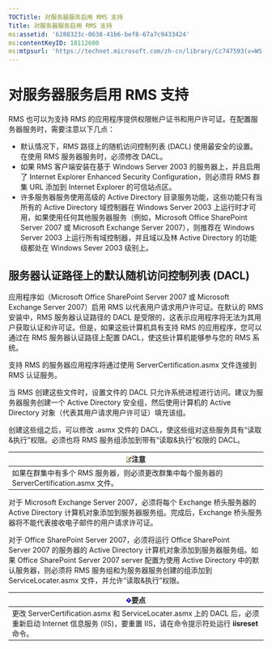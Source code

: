 ```yaml
---
TOCTitle: 对服务器服务启用 RMS 支持
Title: 对服务器服务启用 RMS 支持
ms:assetid: '6288323c-0638-41b6-bef8-67a7c9433424'
ms:contentKeyID: 18112600
ms:mtpsurl: 'https://technet.microsoft.com/zh-cn/library/Cc747593(v=WS.10)'
---
```


对服务器服务启用 RMS 支持
=========================

RMS 也可以为支持 RMS 的应用程序提供权限帐户证书和用户许可证。在配置服务器服务时，需要注意以下几点：

-   默认情况下，RMS 路径上的随机访问控制列表 (DACL) 使用最安全的设置。在使用 RMS 服务器服务时，必须修改 DACL。
-   如果 RMS 客户端安装在基于 Windows Server 2003 的服务器上，并且启用了 Internet Explorer Enhanced Security Configuration，则必须将 RMS 群集 URL 添加到 Internet Explorer 的可信站点区。
-   许多服务器服务使用高级的 Active Directory 目录服务功能，这些功能只有当所有的 Active Directory 域控制器在 Windows Server 2003 上运行时才可用，如果使用任何其他服务器服务（例如，Microsoft Office SharePoint Server 2007 或 Microsoft Exchange Server 2007），则推荐在 Windows Server 2003 上运行所有域控制器，并且域以及林 Active Directory 的功能级都处在 Windows Sever 2003 级别上。

服务器认证路径上的默认随机访问控制列表 (DACL)
---------------------------------------------

应用程序如（Microsoft Office SharePoint Server 2007 或 Microsoft Exchange Server 2007）启用 RMS 以代表用户请求用户许可证。在默认的 RMS 安装中，RMS 服务器认证路径的 DACL 是受限的，这表示应用程序将无法为其用户获取认证和许可证。但是，如果这些计算机具有支持 RMS 的应用程序，您可以通过在 RMS 服务器认证路径上配置 DACL，使这些计算机能够参与您的 RMS 系统。

支持 RMS 的服务器应用程序将通过使用 ServerCertification.asmx 文件连接到 RMS 认证服务。

当 RMS 创建这些文件时，设置文件的 DACL 只允许系统进程进行访问。建议为服务器服务创建一个 Active Directory 安全组，然后使用计算机的 Active Directory 对象（代表其用户请求用户许可证）填充该组。

创建这些组之后，可以修改 .asmx 文件的 DACL，使这些组对这些服务具有“读取&执行”权限。必须也将 RMS 服务组添加到带有“读取&执行”权限的 DACL。

| ![](images/Cc747593.note(WS.10).gif)注意                       |
|---------------------------------------------------------------------------------------------|
| 如果在群集中有多个 RMS 服务器，则必须更改群集中每个服务器的 ServerCertification.asmx 文件。 |

对于 Microsoft Exchange Server 2007，必须将每个 Exchange 桥头服务器的 Active Directory 计算机对象添加到服务器服务组。完成后，Exchange 桥头服务器将不能代表接收电子邮件的用户请求许可证。

对于 Office SharePoint Server 2007，必须将运行 Office SharePoint Server 2007 的服务器的 Active Directory 计算机对象添加到服务器服务组。如果 Office SharePoint Server 2007 server 配置为使用 Active Directory 中的默认服务器，则必须将 RMS 服务组和为服务器服务创建的组添加到 ServiceLocater.asmx 文件，并允许“读取&执行”权限。

| ![](images/Cc747593.Important(WS.10).gif)要点                                                                                    |
|---------------------------------------------------------------------------------------------------------------------------------------------------------------|
| 更改 ServerCertification.asmx 和 ServiceLocater.asmx 上的 DACL 后，必须重新启动 Internet 信息服务 (IIS)，要重置 IIS，请在命令提示符处运行 **iisreset** 命令。 |
